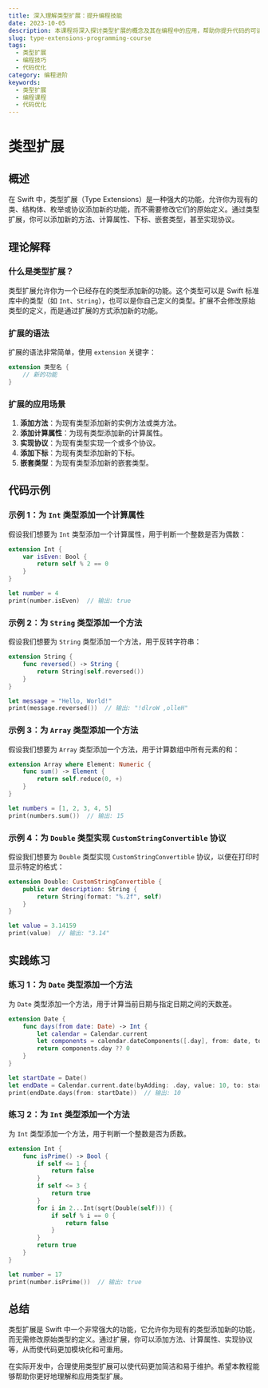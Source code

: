 ```yaml
---
title: 深入理解类型扩展：提升编程技能
date: 2023-10-05
description: 本课程将深入探讨类型扩展的概念及其在编程中的应用，帮助你提升代码的可读性和可维护性。
slug: type-extensions-programming-course
tags:
  - 类型扩展
  - 编程技巧
  - 代码优化
category: 编程进阶
keywords:
  - 类型扩展
  - 编程课程
  - 代码优化
---
```


# 类型扩展

## 概述

在 Swift 中，类型扩展（Type Extensions）是一种强大的功能，允许你为现有的类、结构体、枚举或协议添加新的功能，而不需要修改它们的原始定义。通过类型扩展，你可以添加新的方法、计算属性、下标、嵌套类型，甚至实现协议。

## 理论解释

### 什么是类型扩展？

类型扩展允许你为一个已经存在的类型添加新的功能。这个类型可以是 Swift 标准库中的类型（如 `Int`、`String`），也可以是你自己定义的类型。扩展不会修改原始类型的定义，而是通过扩展的方式添加新的功能。

### 扩展的语法

扩展的语法非常简单，使用 `extension` 关键字：

```swift
extension 类型名 {
    // 新的功能
}
```

### 扩展的应用场景

1. **添加方法**：为现有类型添加新的实例方法或类方法。
2. **添加计算属性**：为现有类型添加新的计算属性。
3. **实现协议**：为现有类型实现一个或多个协议。
4. **添加下标**：为现有类型添加新的下标。
5. **嵌套类型**：为现有类型添加新的嵌套类型。

## 代码示例

### 示例 1：为 `Int` 类型添加一个计算属性

假设我们想要为 `Int` 类型添加一个计算属性，用于判断一个整数是否为偶数：

```swift
extension Int {
    var isEven: Bool {
        return self % 2 == 0
    }
}

let number = 4
print(number.isEven)  // 输出: true
```

### 示例 2：为 `String` 类型添加一个方法

假设我们想要为 `String` 类型添加一个方法，用于反转字符串：

```swift
extension String {
    func reversed() -> String {
        return String(self.reversed())
    }
}

let message = "Hello, World!"
print(message.reversed())  // 输出: "!dlroW ,olleH"
```

### 示例 3：为 `Array` 类型添加一个方法

假设我们想要为 `Array` 类型添加一个方法，用于计算数组中所有元素的和：

```swift
extension Array where Element: Numeric {
    func sum() -> Element {
        return self.reduce(0, +)
    }
}

let numbers = [1, 2, 3, 4, 5]
print(numbers.sum())  // 输出: 15
```

### 示例 4：为 `Double` 类型实现 `CustomStringConvertible` 协议

假设我们想要为 `Double` 类型实现 `CustomStringConvertible` 协议，以便在打印时显示特定的格式：

```swift
extension Double: CustomStringConvertible {
    public var description: String {
        return String(format: "%.2f", self)
    }
}

let value = 3.14159
print(value)  // 输出: "3.14"
```

## 实践练习

### 练习 1：为 `Date` 类型添加一个方法

为 `Date` 类型添加一个方法，用于计算当前日期与指定日期之间的天数差。

```swift
extension Date {
    func days(from date: Date) -> Int {
        let calendar = Calendar.current
        let components = calendar.dateComponents([.day], from: date, to: self)
        return components.day ?? 0
    }
}

let startDate = Date()
let endDate = Calendar.current.date(byAdding: .day, value: 10, to: startDate)!
print(endDate.days(from: startDate))  // 输出: 10
```

### 练习 2：为 `Int` 类型添加一个方法

为 `Int` 类型添加一个方法，用于判断一个整数是否为质数。

```swift
extension Int {
    func isPrime() -> Bool {
        if self <= 1 {
            return false
        }
        if self <= 3 {
            return true
        }
        for i in 2...Int(sqrt(Double(self))) {
            if self % i == 0 {
                return false
            }
        }
        return true
    }
}

let number = 17
print(number.isPrime())  // 输出: true
```

## 总结

类型扩展是 Swift 中一个非常强大的功能，它允许你为现有的类型添加新的功能，而无需修改原始类型的定义。通过扩展，你可以添加方法、计算属性、实现协议等，从而使代码更加模块化和可重用。

在实际开发中，合理使用类型扩展可以使代码更加简洁和易于维护。希望本教程能够帮助你更好地理解和应用类型扩展。